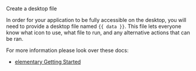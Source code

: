 Create a desktop file

In order for your application to be fully accessible on the desktop, you will need to provide a desktop file named `{{ data }}`. This file lets everyone know what icon to use, what file to run, and any alternative actions that can be ran.

For more information please look over these docs:
- [elementary Getting Started](https://elementary.io/docs/code/getting-started#the-desktop-file)
